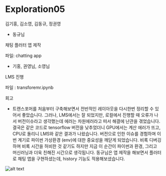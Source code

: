 # Exploration05 

김기홍, 김소영, 김동규, 정권영


- 동규님 

채팅 플러터 앱 제작

파일: chatting app

- 기홍, 권영님, 소영님

LMS 진행

파일 : transforemr.ipynb


회고

- 트랜스포머를 처음부터 구축해보면서 전반적인 레이아웃을 다시한번 정리할 수 있어서 좋았습니다. 
그러나, LMS에서는 잘 되었지만, 로컬에서 진행할 때 오류가 나서 버전이슈라고 생각했는데 에러는 차원에러라고 떠서 
해결에 난관을 겪었습니다. 결국은 같은 코드로 tensorflow 버전을 낮추었더니 GPU에서는 계산 에러가 뜨고, CPU로 돌리니 LMS와 같은 결과가 나왔습니다.
버전으로 인한 이슈를 경험하며 이번 계기로 파이썬 가상환경 (env)에 대한 중요성을 깨닫게 되었습니다. 
비록 디버깅하며 비록 시간을 허비한 것 같기도 하지만 지금 이 순간이 파이썬과 환경, 그리고 머신러닝과 더욱 친해진 시간으로 생각됩니다.
동규님은 앱 제작을 해보면서 플러터로 채팅 앱을 구현하셨는데, history 기능도 적용해보셨습니다.

![alt text](transformer.png)